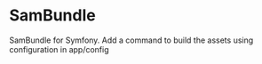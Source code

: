 # SamBundle
SamBundle for Symfony. Add a command to build the assets using configuration in app/config
